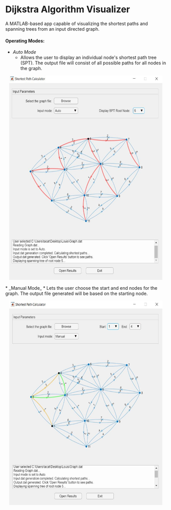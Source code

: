 # Dijkstra Algorithm Visualizer
A MATLAB-based app capable of visualizing the shortest paths and spanning trees from an input directed graph.

#### Operating Modes:
* _Auto Mode_
  * Allows the user to display an individual node's shortest path tree (SPT). The output file will consist of all possible paths for all nodes in the graph.
<p align="center">
  <img width="480" height="640" src="https://github.com/takatz28/Dijkstra-Visualization/blob/main/docs/Auto.JPG">
</p>
* _Manual Mode_
  * Lets the user choose the start and end nodes for the graph. The output file generated will be based on the starting node.
<p align="center">
  <img width="480" height="640" src="https://github.com/takatz28/Dijkstra-Visualization/blob/main/docs/Manual.JPG">
</p>
